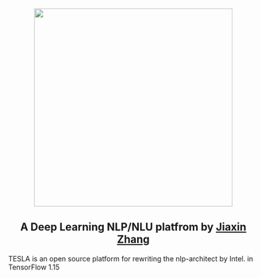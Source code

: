 <p align="center">
  <br>
  <image src="http://github.com/KnightZhang625/TESLA/raw/master/image/1.png" width="400"/>
  <br>
<p>

<h2 align="center">
A Deep Learning NLP/NLU platfrom by <a href="https://cn.linkedin.com/in/jiaxin-zhang-a96a97bb/en-us">Jiaxin Zhang</a>
</h2>

TESLA is an open source platform for rewriting the nlp-architect by Intel. in TensorFlow 1.15